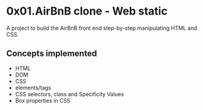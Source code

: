 # 0x01.AirBnB clone - Web static
A project to build the AirBnB front end step-by-step manipulating HTML and CSS.

## Concepts implemented
* HTML
* DOM
* CSS
* elements/tags
* CSS selectors, class and Specificity Values
* Box properties in CSS
